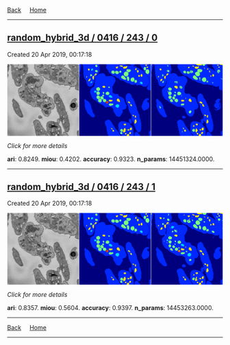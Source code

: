 
[Back](..)&nbsp;&nbsp;&nbsp;&nbsp;&nbsp;[Home](https://leapmanlab.github.io/snapshots)

---

<div class="summary"><a href="0"><h2>random_hybrid_3d / 0416 / 243 / 0</h2></a><p>Created 20 Apr 2019, 00:17:18
</p><a href="0"><img src="0/media/summary.png" align="center"></a><p>
<i>Click for more details</i>
</p></div>

**ari**: 0.8249. **miou**: 0.4202. **accuracy**: 0.9323. **n_params**: 14451324.0000. 

---

<div class="summary"><a href="1"><h2>random_hybrid_3d / 0416 / 243 / 1</h2></a><p>Created 20 Apr 2019, 00:17:18
</p><a href="1"><img src="1/media/summary.png" align="center"></a><p>
<i>Click for more details</i>
</p></div>

**ari**: 0.8357. **miou**: 0.5604. **accuracy**: 0.9397. **n_params**: 14453263.0000. 

---

[Back](..)&nbsp;&nbsp;&nbsp;&nbsp;&nbsp;[Home](https://leapmanlab.github.io/snapshots)

---
